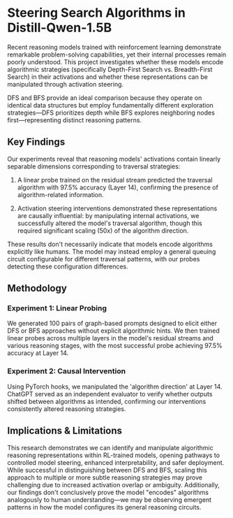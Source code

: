 # Steering Search Algorithms in Distill-Qwen-1.5B

Recent reasoning models trained with reinforcement learning demonstrate remarkable problem-solving capabilities, yet their internal processes remain poorly understood. This project investigates whether these models encode algorithmic strategies (specifically Depth-First Search vs. Breadth-First Search) in their activations and whether these representations can be manipulated through activation steering.

DFS and BFS provide an ideal comparison because they operate on identical data structures but employ fundamentally different exploration strategies—DFS prioritizes depth while BFS explores neighboring nodes first—representing distinct reasoning patterns.

## Key Findings

Our experiments reveal that reasoning models' activations contain linearly separable dimensions corresponding to traversal strategies:

1. A linear probe trained on the residual stream predicted the traversal algorithm with 97.5% accuracy (Layer 14), confirming the presence of algorithm-related information.

2. Activation steering interventions demonstrated these representations are causally influential: by manipulating internal activations, we successfully altered the model's traversal algorithm, though this required significant scaling (50x) of the algorithm direction.

These results don't necessarily indicate that models encode algorithms explicitly like humans. The model may instead employ a general queuing circuit configurable for different traversal patterns, with our probes detecting these configuration differences.

## Methodology

### Experiment 1: Linear Probing 

We generated 100 pairs of graph-based prompts designed to elicit either DFS or BFS approaches without explicit algorithmic hints. We then trained linear probes across multiple layers in the model's residual streams and various reasoning stages, with the most successful probe achieving 97.5% accuracy at Layer 14.

### Experiment 2: Causal Intervention 

Using PyTorch hooks, we manipulated the 'algorithm direction' at Layer 14. ChatGPT served as an independent evaluator to verify whether outputs shifted between algorithms as intended, confirming our interventions consistently altered reasoning strategies.

## Implications & Limitations

This research demonstrates we can identify and manipulate algorithmic reasoning representations within RL-trained models, opening pathways to controlled model steering, enhanced interpretability, and safer deployment.
While successful in distinguishing between DFS and BFS, scaling this approach to multiple or more subtle reasoning strategies may prove challenging due to increased activation overlap or ambiguity. Additionally, our findings don't conclusively prove the model "encodes" algorithms analogously to human understanding—we may be observing emergent patterns in how the model configures its general reasoning circuits.
